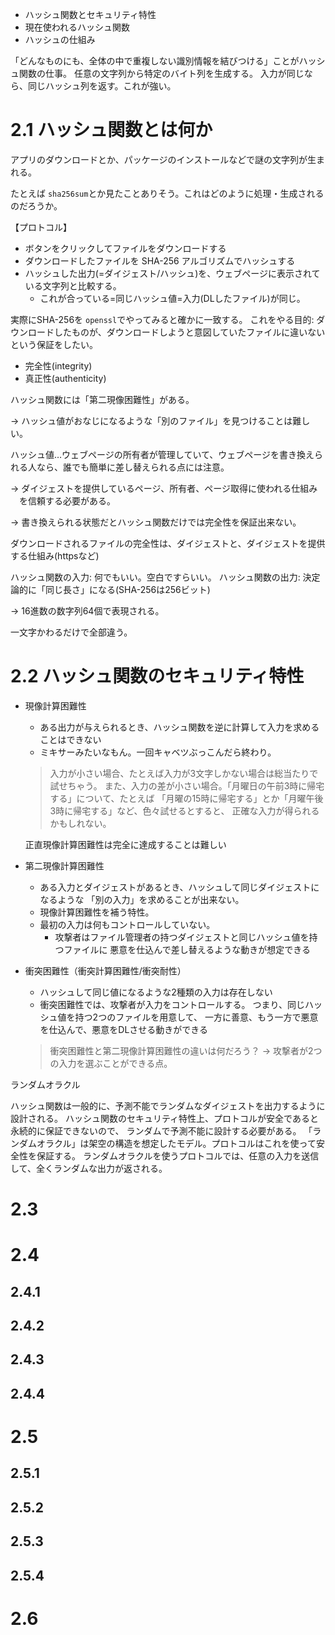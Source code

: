 <!--Title: 2章 ハッシュ関数 -->

- ハッシュ関数とセキュリティ特性
- 現在使われるハッシュ関数
- ハッシュの仕組み

「どんなものにも、全体の中で重複しない識別情報を結びつける」ことがハッシュ関数の仕事。
任意の文字列から特定のバイト列を生成する。
入力が同じなら、同じハッシュ列を返す。これが強い。

# 2.1 ハッシュ関数とは何か

アプリのダウンロードとか、パッケージのインストールなどで謎の文字列が生まれる。

たとえば `sha256sum`とか見たことありそう。これはどのように処理・生成されるのだろうか。

【プロトコル】

- ボタンをクリックしてファイルをダウンロードする
- ダウンロードしたファイルを SHA-256 アルゴリズムでハッシュする
- ハッシュした出力(=ダイジェスト/ハッシュ)を、ウェブページに表示されている文字列と比較する。
    - これが合っている=同じハッシュ値=入力(DLしたファイル)が同じ。

実際にSHA-256を `openssl`でやってみると確かに一致する。
これをやる目的: ダウンロードしたものが、ダウンロードしようと意図していたファイルに違いないという保証をしたい。

- 完全性(integrity)
- 真正性(authenticity)

ハッシュ関数には「第二現像困難性」がある。

→ ハッシュ値がおなじになるような「別のファイル」を見つけることは難しい。

ハッシュ値…ウェブページの所有者が管理していて、ウェブページを書き換えられる人なら、誰でも簡単に差し替えられる点には注意。

→ ダイジェストを提供しているページ、所有者、ページ取得に使われる仕組み
　を信頼する必要がある。

→ 書き換えられる状態だとハッシュ関数だけでは完全性を保証出来ない。

ダウンロードされるファイルの完全性は、ダイジェストと、ダイジェストを提供する仕組み(httpsなど)

ハッシュ関数の入力: 何でもいい。空白ですらいい。
ハッシュ関数の出力: 決定論的に「同じ長さ」になる(SHA-256は256ビット)

→ 16進数の数字列64個で表現される。

一文字かわるだけで全部違う。

# 2.2 ハッシュ関数のセキュリティ特性

- 現像計算困難性
    - ある出力が与えられるとき、ハッシュ関数を逆に計算して入力を求めることはできない
    - ミキサーみたいなもん。一回キャベツぶっこんだら終わり。
    
    > 入力が小さい場合、たとえば入力が3文字しかない場合は総当たりで試せちゃう。
    また、入力の差が小さい場合。「月曜日の午前3時に帰宅する」について、たとえば
    「月曜の15時に帰宅する」とか「月曜午後3時に帰宅する」など、色々試せるとすると、
    正確な入力が得られるかもしれない。
    > 
    
    正直現像計算困難性は完全に達成することは難しい
    
- 第二現像計算困難性
    - ある入力とダイジェストがあるとき、ハッシュして同じダイジェストになるような
    「別の入力」を求めることが出来ない。
    - 現像計算困難性を補う特性。
    - 最初の入力は何もコントロールしていない。
        - 攻撃者はファイル管理者の持つダイジェストと同じハッシュ値を持つファイルに
        悪意を仕込んで差し替えるような動きが想定できる
- 衝突困難性（衝突計算困難性/衝突耐性）
    - ハッシュして同じ値になるような2種類の入力は存在しない
    - 衝突困難性では、攻撃者が入力をコントロールする。
    つまり、同じハッシュ値を持つ2つのファイルを用意して、
    一方に善意、もう一方で悪意を仕込んで、悪意をDLさせる動きができる
    
    > 衝突困難性と第二現像計算困難性の違いは何だろう？
    → 攻撃者が2つの入力を選ぶことができる点。
    > 

ランダムオラクル

ハッシュ関数は一般的に、予測不能でランダムなダイジェストを出力するように設計される。
ハッシュ関数のセキュリティ特性上、プロトコルが安全であると永続的に保証できないので、
ランダムで予測不能に設計する必要がある。
「ランダムオラクル」は架空の構造を想定したモデル。プロトコルはこれを使って安全性を保証する。
ランダムオラクルを使うプロトコルでは、任意の入力を送信して、全くランダムな出力が返される。

# 2.3

# 2.4

## 2.4.1

## 2.4.2

## 2.4.3

## 2.4.4

# 2.5

## 2.5.1

## 2.5.2

## 2.5.3

## 2.5.4

# 2.6